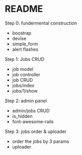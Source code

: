 # README

Step 0: fundermental construction

- boostrap
- devise
- simple_form
- alert flashes

Step 1: Jobs CRUD

- job model
- job controller
- job CRUD
- jobs/index
- jobs/1/show

Step 2: admin panel

- admin/jobs CRUD
- is_hidden
- font-awesome-rails

Step 3: jobs order & uploader

- order the jobs by 3 params
- uploader
